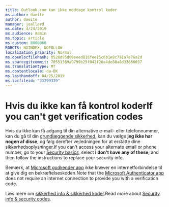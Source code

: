 ```yaml
---
title: Outlook.com kan ikke modtage kontrol koder
ms.author: daeite
author: daeite
manager: joallard
ms.date: 4/24/2019
ms.audience: Admin
ms.topic: article
ms.custom: 8000060
ROBOTS: NOINDEX, NOFOLLOW
localization_priority: Normal
ms.openlocfilehash: 0528d95d00eeed816fee15c6b1e8c791a7e76a2d
ms.sourcegitcommit: 70551369a9799b25f042f20a4de88a8d33666037
ms.translationtype: MT
ms.contentlocale: da-DK
ms.lasthandoff: 04/25/2019
ms.locfileid: "33299339"
---
```

# <a name="if-you-cant-get-verification-codes"></a><span data-ttu-id="50e95-102">Hvis du ikke kan få kontrol koder</span><span class="sxs-lookup"><span data-stu-id="50e95-102">If you can't get verification codes</span></span>

<span data-ttu-id="50e95-103">Hvis du ikke kan få adgang til din alternative e-mail- eller telefonnummer, kan du gå til din [grundlæggende sikkerhed](https://account.microsoft.com/security), kan du vælge **jeg ikke har nogen af disse**, og følg derefter vejledningen for at erstatte dine sikkerhedsoplysninger.</span><span class="sxs-lookup"><span data-stu-id="50e95-103">If you can't access your alternate email or phone number, go to your [Security basics](https://account.microsoft.com/security), select **I don't have any of these**, and then follow the instructions to replace your security info.</span></span>

<span data-ttu-id="50e95-104">Bemærk, at [Microsoft godkender app](https://go.microsoft.com/fwlink/?linkid=2016117) ikke kræver en internetforbindelse til at give dig en bekræftelseskoden.</span><span class="sxs-lookup"><span data-stu-id="50e95-104">Note that the [Microsoft Authenticator app](https://go.microsoft.com/fwlink/?linkid=2016117) does not require an internet connection to provide you with a verification code.</span></span>

<span data-ttu-id="50e95-105">Læs mere om [sikkerhed info & sikkerhed koder](https://support.microsoft.com/help/12428/).</span><span class="sxs-lookup"><span data-stu-id="50e95-105">Read more about [Security info & security codes](https://support.microsoft.com/help/12428/).</span></span>